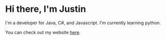 # Hi there, I'm Justin

I'm a developer for Java, C#, and Javascript. I'm currently learning python. 

You can check out my website [here](https://jtsshieh.ga/).
